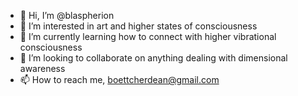 - 👋 Hi, I’m @blaspherion
- 👀 I’m interested in art and higher states of consciousness 
- 🌱 I’m currently learning how to connect with higher vibrational consciousness 
- 💞️ I’m looking to collaborate on anything dealing with dimensional awareness 
- 📫 How to reach me, boettcherdean@gmail.com

<!---
blaspherion/blaspherion is a ✨ special ✨ repository because its `README.md` (this file) appears on your GitHub profile.
You can click the Preview link to take a look at your changes.
--->
